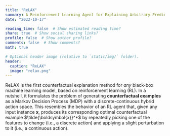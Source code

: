 ```yaml
---
title: "ReLAX"
summary: A Reinforcement Learning Agent for Explaining Arbitrary Predictive Models
date: "2022-10-17"

reading_time: false  # Show estimated reading time?
share: true  # Show social sharing links?
profile: false  # Show author profile?
comments: false  # Show comments?
math: true

# Optional header image (relative to `static/img/` folder).
header:
  caption: "ReLAX"
  image: "relax.png"
---
```


ReLAX is the first counterfactual explanation method for _any_ black-box machine learning model, based on reinforcement learning (RL). In a nutshell, it formulates the problem of generating **counterfactual examples** as a Markov Decision Process (MDP) with a discrete-continuous hybrid action space. This resembles the behavior of an RL agent that, given any input instance $\boldsymbol{x}$, produces its corresponding optimal counterfactual example $\tilde{\boldsymbol{x}}^*$ by repeatedly picking one of the features to change (i.e., a discrete action) and applying a slight perturbation to it (i.e., a continuous action).
